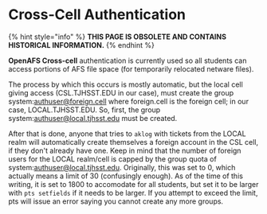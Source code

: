 # Cross-Cell Authentication

{% hint style="info" %}
**THIS PAGE IS OBSOLETE AND CONTAINS HISTORICAL INFORMATION.**
{% endhint %}

**OpenAFS Cross-cell** authentication is currently used so all students can access portions of AFS file space \(for temporarily relocated netware files\).

The process by which this occurs is mostly automatic, but the local cell giving access \(CSL.TJHSST.EDU in our case\), must create the group system:authuser@foreign.cell where foreign.cell is the foreign cell; in our case, LOCAL.TJHSST.EDU. So, first, the group system:authuser@local.tjhsst.edu must be created.

After that is done, anyone that tries to `aklog` with tickets from the LOCAL realm will automatically create themselves a foreign account in the CSL cell, if they don't already have one. Keep in mind that the number of foreign users for the LOCAL realm/cell is capped by the group quota of system:authuser@local.tjhsst.edu. Originally, this was set to 0, which actually means a limit of 30 \(confusingly enough\). As of the time of this writing, it is set to 1800 to accomodate for all students, but set it to be larger with `pts setfields` if it needs to be larger. If you attempt to exceed the limit, pts will issue an error saying you cannot create any more groups.

